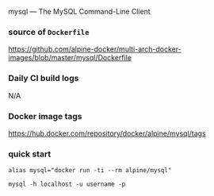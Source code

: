 mysql — The MySQL Command-Line Client

### source of `Dockerfile`

https://github.com/alpine-docker/multi-arch-docker-images/blob/master/mysql/Dockerfile

### Daily CI build logs

N/A

### Docker image tags

https://hub.docker.com/repository/docker/alpine/mysql/tags

### quick start

```
alias mysql="docker run -ti --rm alpine/mysql"

mysql -h localhost -u username -p
```
